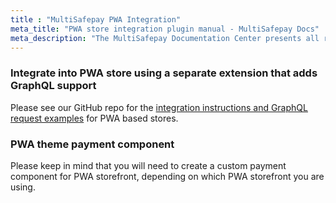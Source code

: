 ```yaml
---
title : "MultiSafepay PWA Integration"
meta_title: "PWA store integration plugin manual - MultiSafepay Docs"
meta_description: "The MultiSafepay Documentation Center presents all relevant information about our Plugins and API. You can also find support pages for payment methods, tools and general questions as well as the contact details of our Support and Integration Teams."
---
```


### Integrate into PWA store using a separate extension that adds GraphQL support

Please see our GitHub repo for the [integration instructions and GraphQL request examples](https://github.com/MultiSafepay/magento2-graphql) for PWA based stores.

### PWA theme payment component

Please keep in mind that you will need to create a custom payment component for PWA storefront, depending on which PWA storefront you are using.